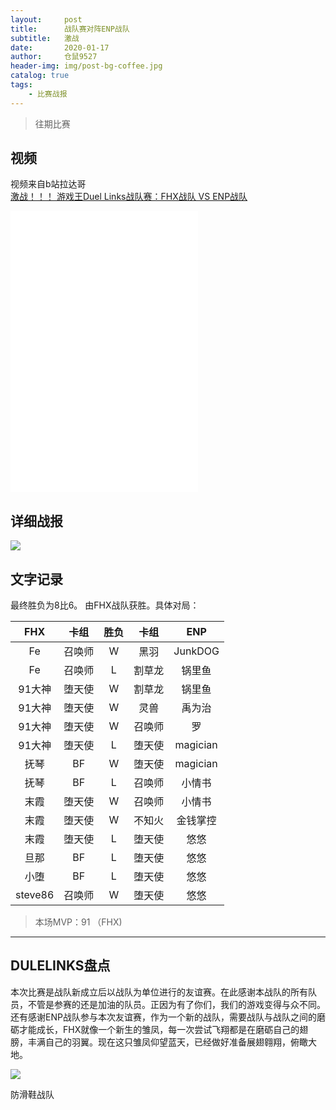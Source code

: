 ```yaml
---
layout:     post
title:      战队赛对阵ENP战队
subtitle:   激战
date:       2020-01-17
author:     仓鼠9527
header-img: img/post-bg-coffee.jpg
catalog: true
tags:
    - 比赛战报
---
```

>往期比赛

## 视频

视频来自b站拉达哥
<br>
[激战！！！ 游戏王Duel Links战队赛：FHX战队 VS ENP战队](https://www.bilibili.com/video/av83796800)
<br>
<iframe src="//player.bilibili.com/player.html?aid=83796800&cid=143321994&page=1" scrolling="no" border="0" frameborder="no" framespacing="0" allowfullscreen="true"> </iframe>
<iframe src="//player.bilibili.com/player.html?aid=83796800&cid=143323461&page=2" scrolling="no" border="0" frameborder="no" framespacing="0" allowfullscreen="true"> </iframe>
<iframe src="//player.bilibili.com/player.html?aid=83796800&cid=143326149&page=3" scrolling="no" border="0" frameborder="no" framespacing="0" allowfullscreen="true"> </iframe>

## 详细战报

![](https://ftp.bmp.ovh/imgs/2020/02/14e008255756ca70.png)





## 文字记录

最终胜负为8比6。
由FHX战队获胜。具体对局：

|FHX|卡组| 胜负| 卡组|ENP|
|:-:|:-:| :-:|:-:|:-:|
|Fe| 召唤师  | W |黑羽 |JunkDOG |
|Fe|召唤师|L|割草龙|锅里鱼|
|91大神|堕天使| W|割草龙|锅里鱼|
|91大神|堕天使| W|灵兽|禹为治|
|91大神|堕天使| W|召唤师|罗|
|91大神|堕天使|L|堕天使|magician|
|抚琴|BF|W|堕天使|magician|
|抚琴|BF|L|召唤师|小情书|
|末霞|堕天使|W|召唤师|小情书|
|末霞|堕天使|W|不知火|金钱掌控|
|末霞|堕天使|L|堕天使|悠悠|
|旦那|BF|L|堕天使|悠悠|
|小堕|BF|L|堕天使|悠悠|
|steve86|召唤师|W|堕天使|悠悠|


>本场MVP：91    （FHX)   

----

## DULELINKS盘点




本次比赛是战队新成立后以战队为单位进行的友谊赛。在此感谢本战队的所有队员，不管是参赛的还是加油的队员。正因为有了你们，我们的游戏变得与众不同。
<br/>
还有感谢ENP战队参与本次友谊赛，作为一个新的战队，需要战队与战队之间的磨砺才能成长，FHX就像一个新生的雏凤，每一次尝试飞翔都是在磨砺自己的翅膀，丰满自己的羽翼。现在这只雏凤仰望蓝天，已经做好准备展翅翱翔，俯瞰大地。

![](https://ftp.bmp.ovh/imgs/2020/02/cf68a58bd43dd722.png)



防滑鞋战队
